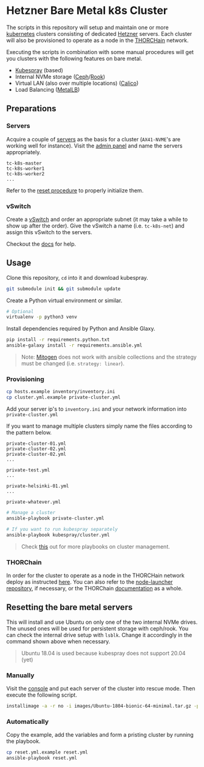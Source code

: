 # Hetzner Bare Metal k8s Cluster

The scripts in this repository will setup and maintain one or more [kubernetes][k8s] clusters consisting of dedicated [Hetzner][hetzner] servers. Each cluster will also be provisioned to operate as a node in the [THORCHain][tc] network.

Executing the scripts in combination with some manual procedures will get you clusters with the following features on bare metal.

* [Kubespray][kubespray] (based)
* Internal NVMe storage ([Ceph][ceph]/[Rook][rook])
* Virtual LAN (also over multiple locations) ([Calico][calico])
* Load Balancing ([MetalLB][metallb])

## Preparations

### Servers

Acquire a couple of [servers][buy] as the basis for a cluster (`AX41-NVME`'s are working well for instance). Visit the [admin panel][admin] and name the servers appropriately.

```text
tc-k8s-master
tc-k8s-worker1
tc-k8s-worker2
...
```

Refer to the [reset procedure][reset] to properly initialize them.

### vSwitch

Create a [vSwitch][vswitch] and order an appropriate subnet (it may take a while to show up after the order). Give the vSwitch a name (i.e. `tc-k8s-net`) and assign this vSwitch to the servers.

Checkout the [docs][vswitch_docs] for help.

## Usage

Clone this repository, `cd` into it and download kubespray.

```bash
git submodule init && git submodule update
```

Create a Python virtual environment or similar.

```bash
# Optional
virtualenv -p python3 venv
```

Install dependencies required by Python and Ansible Glaxy.

```bash
pip install -r requirements.python.txt
ansible-galaxy install -r requirements.ansible.yml
```

> Note: [Mitogen][mitogen] does not work with ansible collections and the strategy must be changed (i.e. `strategy: linear`).

### Provisioning

```bash
cp hosts.example inventory/inventory.ini
cp cluster.yml.example private-cluster.yml
```

Add your server ip's to `inventory.ini` and your network information into `private-cluster.yml`

If you want to manage multiple clusters simply name the files according to the pattern below.

```text
private-cluster-01.yml
private-cluster-02.yml
private-cluster-02.yml
...

private-test.yml
...

private-helsinki-01.yml
...

private-whatever.yml
```

```bash
# Manage a cluster
ansible-playbook private-cluster.yml

# If you want to run kubespray separately
ansible-playbook kubespray/cluster.yml
```

> Check [this][kubespray] out for more playbooks on cluster management.

### THORChain

In order for the cluster to operate as a node in the THORCHain network deploy as instructed [here][tc_deplyoing]. You can also refer to the [node-launcher repository][node-launcher], if necessary, or the THORChain [documentation][tc_docs] as a whole.

## Resetting the bare metal servers

This will install and use Ubuntu on only one of the two internal NVMe drives. The unused ones will be used for persistent storage with ceph/rook. You can check the internal drive setup with `lsblk`. Change it accordingly in the command shown above when necessary.

> Ubuntu 18.04 is used because kubespray does not support 20.04 (yet)

### Manually

Visit the [console][admin] and put each server of the cluster into rescue mode. Then execute the following script.

```bash
installimage -a -r no -i images/Ubuntu-1804-bionic-64-minimal.tar.gz -p /:ext4:all -d nvme0n1 -f yes -t yes -n hostname
```

### Automatically

Copy the example, add the variables and form a pristing cluster by running the playbook.

```bash
cp reset.yml.example reset.yml
ansible-playbook reset.yml
```

[reset]: #resetting-the-bare-metal-servers
[hetzner]: https://www.hetzner.com
[buy]: https://www.hetzner.com/dedicated-rootserver/matrix-ax
[admin]: https://robot.your-server.de/server
[vswitch]: https://robot.your-server.de/vswitch/index
[vswitch_docs]: https://docs.hetzner.com/robot/dedicated-server/network/vswitch
[k8s]: https://kubernetes.io
[kubespray]: https://kubespray.io/
[metallb]: https://metallb.universe.tf
[calico]: https://www.projectcalico.org
[ceph]: https://ceph.io
[rook]: https://rook.io
[mitogen]: https://mitogen.readthedocs.io/en/python3/ansible.html
[tc]: https://thorchain.org
[tc_docs]: https://docs.thorchain.org
[tc_deplyoing]: https://docs.thorchain.org/thornodes/kubernetes/deploying
[node-launcher]: https://gitlab.com/thorchain/devops/node-launcher
